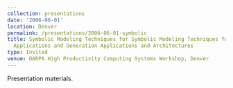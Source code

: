 ```yaml
---
collection: presentations
date: '2006-06-01'
location: Denver
permalink: /presentations/2006-06-01-symbolic
title: Symbolic Modeling Techniques for Symbolic Modeling Techniques for Next Next-Generation
  Applications and Generation Applications and Architectures
type: Invited
venue: DARPA High Productivity Computing Systems Workshop, Denver
---
```


Presentation materials.
